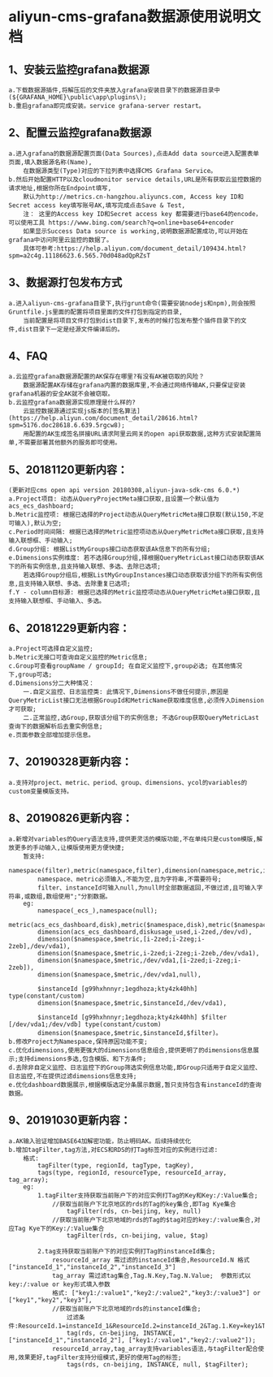 # aliyun-cms-grafana数据源使用说明文档

## 1、安装云监控grafana数据源
    a.下载数据源插件,将解压后的文件夹放入grafana安装目录下的数据源目录中(${GRAFANA_HOME}\public\app\plugins\);
    b.重启grafana即完成安装。service grafana-server restart。
## 2、配置云监控grafana数据源
    a.进入grafana的数据源配置页面(Data Sources),点击Add data source进入配置表单页面,填入数据源名称(Name),
        在数据源类型(Type)对应的下拉列表中选择CMS Grafana Service。
    b.然后开始配置HTTP以及cloudmonitor service details,URL是所有获取云监控数据的请求地址,根据你所在Endpoint填写,
        默认为http://metrics.cn-hangzhou.aliyuncs.com, Access key ID和Secret access key填写账号AK,填写完成点击Save & Test,
        注： 这里的Access key ID和Secret access key 都需要进行base64的encode，可以使用工具 https://www.bing.com/search?q=online+base64+encoder
        如果显示Success Data source is working,说明数据源配置成功,可以开始在grafana中访问阿里云监控的数据了。
        具体可参考:https://help.aliyun.com/document_detail/109434.html?spm=a2c4g.11186623.6.565.70d048adQpRZsT
## 3、数据源打包发布方式
    a.进入aliyun-cms-grafana目录下,执行grunt命令(需要安装nodejs和npm),则会按照Gruntfile.js里面的配置将项目里面的文件打包到指定的目录,
        当前配置是将项目文件打包到dist目录下,发布的时候打包发布整个插件目录下的文件,dist目录下一定是经源文件编译后的。
## 4、FAQ
    a.云监控grafana数据源配置的AK保存在哪里?有没有AK被窃取的风险？
        数据源配置AK存储在grafana内置的数据库里,不会通过网络传输AK,只要保证安装grafana机器的安全AK就不会被窃取。
    b.云监控grafana数据源实现原理是什么样的?
        云监控数据源通过实现js版本的[签名算法](https://help.aliyun.com/document_detail/28616.html?spm=5176.doc28618.6.639.5rgcw8);
        用配置的AK生成签名拼接URL请求阿里云网关的open api获取数据,这种方式安装配置简单,不需要部署其他额外的服务即可使用。
## 5、20181120更新内容：
    (更新对应cms open api version 20180308,aliyun-java-sdk-cms 6.0.*)
    a.Project项目: 动态从QueryProjectMeta接口获取,且设置一个默认值为acs_ecs_dashboard;
    b.Metric监控项: 根据已选择的Project动态从QueryMetricMeta接口获取(默认150,不足可输入),默认为空;
    c.Period时间间隔: 根据已选择的Metric监控项动态从QueryMetricMeta接口获取,且支持输入联想框、手动输入;
    d.Group分组: 根据ListMyGroups接口动态获取该Ak信息下的所有分组;
    e.Dimensions实例维度: 若不选择Group分组,择根据QueryMetricLast接口动态获取该AK下的所有实例信息,且支持输入联想、多选、去除已选项;
        若选择Group分组后,根据ListMyGroupInstances接口动态获取该分组下的所有实例信息,且支持输入联想、多选、去除重复已选项;
    f.Y - column目标源: 根据已选择的Metric监控项动态从QueryMetricMeta接口获取,且支持输入联想框、手动输入、多选。
## 6、20181229更新内容：
    a.Project可选择自定义监控;
    b.Metric无接口可查询自定义监控的Metric信息;
    c.Group可查看groupName / groupId; 在自定义监控下,group必选; 在其他情况下,group可选;
    d.Dimensions分二大种情况：
        一.自定义监控、日志监控类: 此情况下,Dimensions不做任何提示,原因是QueryMetricList接口无法根据GroupId和MetricName获取维度信息,必须传入Dimension才可获取;
        二.正常监控,选Group,获取该分组下的实例信息; 不选Group获取QueryMetricLast查询下的数据解析后去重实例信息;
    e.页面参数全部增加提示信息。
## 7、20190328更新内容：
    a.支持对project、metric、period、group、dimensions、ycol的variables的custom变量模版支持。
## 8、20190826更新内容：
    a.新增对variables的Query语法支持,提供更灵活的模版功能,不在单纯只是custom模版,解放更多的手动输入,让模版使用更方便快捷;
        暂支持:
            namespace(filter),metric(namespace,filter),dimension(namespace,metric,instanceId,filter);
            namespace、metric必须输入,不能为空,且为字符串,不需要符号;
            filter、instanceId可输入null,为null时全部数据返回,不做过滤,且可输入字符串,或数组,数组使用";"分割数据。
        eg:
            namespace(_ecs_),namespace(null);
            metric(acs_ecs_dashboard,disk),metric($namespace,disk),metric($namespace,null);
            dimension(acs_ecs_dashboard,diskusage_used,i-2zed,/dev/vd),
            dimension($namespace,$metric,[i-2zed;i-2zeg;i-2zeb],/dev/vda1),
            dimension($namespace,$metric,i-2zed;i-2zeg;i-2zeb,/dev/vda1),
            dimension($namespace,$metric,/dev/vda1,[i-2zed;i-2zeg;i-2zeb]),
            dimension($namespace,$metric,/dev/vda1,null),

            $instanceId	[g99hxhnnyr;1egdhoza;kty4zk40hh] type(constant/custom)
            dimension($namespace,$metric,$instanceId,/dev/vda1),

            $instanceId	[g99hxhnnyr;1egdhoza;kty4zk40hh] $filter [/dev/vda1;/dev/vdb] type(constant/custom)
            dimension($namespace,$metric,$instanceId,$filter)。
    b.修改Project为Namespace,保持原因功能不变;
    c.优化dimensions,使用更强大的dimensions信息组合,提供更明了的dimensions信息展示;支持dimensions多选,包含模版、和下方条件;
    d.去除非自定义监控、日志监控下的Group筛选实例信息功能,即Group只适用于自定义监控、日志监控,不在提供过滤dimensions信息支持;
    e.优化dashboard数据展示,根据模版选定分条展示数据,暂只支持包含有instanceId的查询数据。
## 9、20191030更新内容：
    a.AK输入验证增加BASE64加解密功能，防止明码AK。后续持续优化
    b.增加tagFilter,tag方法,对ECS和RDS的打Tag标签对应的实例进行过滤:
        格式:
            tagFilter(type, regionId, tagType, tagKey),
            tags(type, regionId, resourceType, resourceId_array, tag_array);
        eg:
            1.tagFilter支持获取当前账户下的对应实例打Tag的Key和Key:/:Value集合;
                //获取当前账户下北京地区的rds的Tag的key集合,即Tag Kye集合
                    tagFilter(rds, cn-beijing, key, null) 
                //获取当前账户下北京地域的rds的Tag的$tag对应的key:/:value集合,对应Tag Kye下的Key:/:Value集合
                    tagFilter(rds, cn-beijing, value, $tag) 
            
            2.tag支持获取当前账户下的对应实例打Tag的instanceId集合;
                resourceId_array 需过滤的instanceId集合,ResourceId.N 格式["instanceId_1","instanceId_2","instanceId_3"]
                tag_array 需过滤tag集合,Tag.N.Key,Tag.N.Value;  参数形式以 key:/:value or key形式填入参数
                格式: ["key1:/:value1","key2:/:value2","key3:/:value3"] or ["key1","key2","key3"],
                //获取当前账户下北京地域的rds的instanceId集合;
                    过滤条件:ResourceId.1=instanceId_1&ResourceId.2=instanceId_2&Tag.1.Key=key1&Tag.1.Value=value1&Tag.2.Key=key2&Tag.2.Value=value2
                    tag(rds, cn-beijing, INSTANCE, ["instanceId_1","instanceId_2"], ["key1:/:value1","key2:/:value2"]);
                resourceId_array,tag_array支持variables语法,与tagFilter配合使用,效果更好,tagFilter支持分组模式,更好的使用Tag的标签;
                    tags(rds, cn-beijing, INSTANCE, null, $tagFilter);